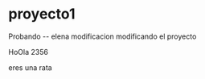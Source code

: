 # proyecto1
Probando -- elena modificacion
modificando el proyecto








HoOla                           2356


eres una rata